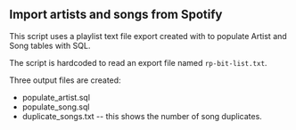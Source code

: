## Import artists and songs from Spotify 

This script uses a playlist text file export created with [](https://www.tunemymusic.com) to populate Artist and Song tables with SQL. 

The script is hardcoded to read an export file named `rp-bit-list.txt`. 

Three output files are created:

* populate_artist.sql
* populate_song.sql
* duplicate_songs.txt -- this shows the number of song duplicates.
